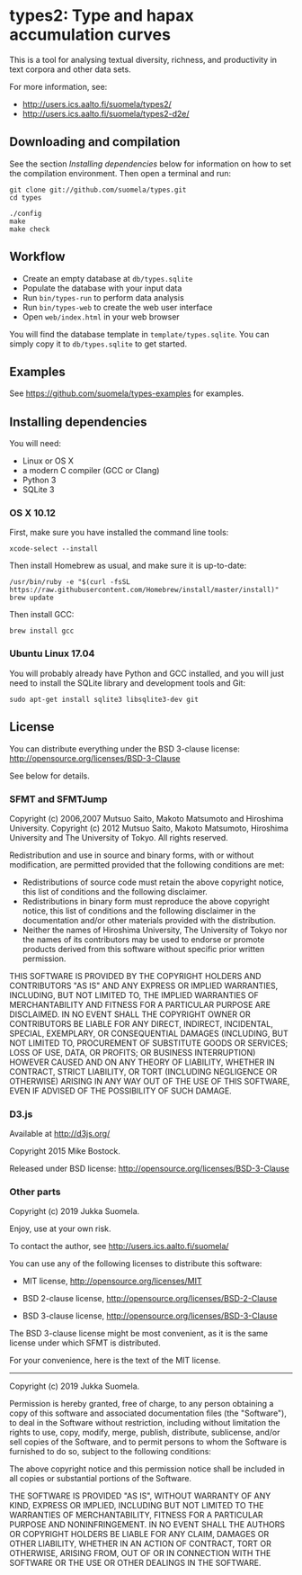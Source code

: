 types2: Type and hapax accumulation curves
==========================================

This is a tool for analysing textual diversity, richness, and
productivity in text corpora and other data sets.

For more information, see:

  - http://users.ics.aalto.fi/suomela/types2/
  - http://users.ics.aalto.fi/suomela/types2-d2e/


Downloading and compilation
---------------------------

See the section *Installing dependencies* below for information on how
to set the compilation environment. Then open a terminal and run:

    git clone git://github.com/suomela/types.git
    cd types

    ./config
    make
    make check


Workflow
--------

  - Create an empty database at `db/types.sqlite`
  - Populate the database with your input data
  - Run `bin/types-run` to perform data analysis
  - Run `bin/types-web` to create the web user interface
  - Open `web/index.html` in your web browser

You will find the database template in `template/types.sqlite`.
You can simply copy it to `db/types.sqlite` to get started.


Examples
--------

See https://github.com/suomela/types-examples for examples.


Installing dependencies
-----------------------

You will need:

  - Linux or OS X
  - a modern C compiler (GCC or Clang)
  - Python 3
  - SQLite 3


### OS X 10.12

First, make sure you have installed the command line tools:

    xcode-select --install

Then install Homebrew as usual, and make sure it is up-to-date:

    /usr/bin/ruby -e "$(curl -fsSL https://raw.githubusercontent.com/Homebrew/install/master/install)"
    brew update

Then install GCC:

    brew install gcc


### Ubuntu Linux 17.04

You will probably already have Python and GCC installed, and you will
just need to install the SQLite library and development tools and Git:

    sudo apt-get install sqlite3 libsqlite3-dev git


License
-------

You can distribute everything under the BSD 3-clause license:
http://opensource.org/licenses/BSD-3-Clause

See below for details.


### SFMT and SFMTJump

Copyright (c) 2006,2007 Mutsuo Saito, Makoto Matsumoto and Hiroshima
University.
Copyright (c) 2012 Mutsuo Saito, Makoto Matsumoto, Hiroshima University
and The University of Tokyo.
All rights reserved.

Redistribution and use in source and binary forms, with or without
modification, are permitted provided that the following conditions are
met:

* Redistributions of source code must retain the above copyright
  notice, this list of conditions and the following disclaimer.
* Redistributions in binary form must reproduce the above
  copyright notice, this list of conditions and the following
  disclaimer in the documentation and/or other materials provided
  with the distribution.
* Neither the names of Hiroshima University, The University of
  Tokyo nor the names of its contributors may be used to endorse
  or promote products derived from this software without specific
  prior written permission.

THIS SOFTWARE IS PROVIDED BY THE COPYRIGHT HOLDERS AND CONTRIBUTORS
"AS IS" AND ANY EXPRESS OR IMPLIED WARRANTIES, INCLUDING, BUT NOT
LIMITED TO, THE IMPLIED WARRANTIES OF MERCHANTABILITY AND FITNESS FOR
A PARTICULAR PURPOSE ARE DISCLAIMED. IN NO EVENT SHALL THE COPYRIGHT
OWNER OR CONTRIBUTORS BE LIABLE FOR ANY DIRECT, INDIRECT, INCIDENTAL,
SPECIAL, EXEMPLARY, OR CONSEQUENTIAL DAMAGES (INCLUDING, BUT NOT
LIMITED TO, PROCUREMENT OF SUBSTITUTE GOODS OR SERVICES; LOSS OF USE,
DATA, OR PROFITS; OR BUSINESS INTERRUPTION) HOWEVER CAUSED AND ON ANY
THEORY OF LIABILITY, WHETHER IN CONTRACT, STRICT LIABILITY, OR TORT
(INCLUDING NEGLIGENCE OR OTHERWISE) ARISING IN ANY WAY OUT OF THE USE
OF THIS SOFTWARE, EVEN IF ADVISED OF THE POSSIBILITY OF SUCH DAMAGE.


### D3.js

Available at http://d3js.org/

Copyright 2015 Mike Bostock.

Released under BSD license:
http://opensource.org/licenses/BSD-3-Clause


### Other parts

Copyright (c) 2019 Jukka Suomela.

Enjoy, use at your own risk.

To contact the author, see http://users.ics.aalto.fi/suomela/

You can use any of the following licenses to distribute this software:

  - MIT license, http://opensource.org/licenses/MIT

  - BSD 2-clause license, http://opensource.org/licenses/BSD-2-Clause

  - BSD 3-clause license, http://opensource.org/licenses/BSD-3-Clause

The BSD 3-clause license might be most convenient, as it is the same
license under which SFMT is distributed.

For your convenience, here is the text of the MIT license.

----

Copyright (c) 2019 Jukka Suomela.

Permission is hereby granted, free of charge, to any person obtaining a copy
of this software and associated documentation files (the "Software"), to deal
in the Software without restriction, including without limitation the rights
to use, copy, modify, merge, publish, distribute, sublicense, and/or sell
copies of the Software, and to permit persons to whom the Software is
furnished to do so, subject to the following conditions:

The above copyright notice and this permission notice shall be included in
all copies or substantial portions of the Software.

THE SOFTWARE IS PROVIDED "AS IS", WITHOUT WARRANTY OF ANY KIND, EXPRESS OR
IMPLIED, INCLUDING BUT NOT LIMITED TO THE WARRANTIES OF MERCHANTABILITY,
FITNESS FOR A PARTICULAR PURPOSE AND NONINFRINGEMENT. IN NO EVENT SHALL THE
AUTHORS OR COPYRIGHT HOLDERS BE LIABLE FOR ANY CLAIM, DAMAGES OR OTHER
LIABILITY, WHETHER IN AN ACTION OF CONTRACT, TORT OR OTHERWISE, ARISING FROM,
OUT OF OR IN CONNECTION WITH THE SOFTWARE OR THE USE OR OTHER DEALINGS IN
THE SOFTWARE.
